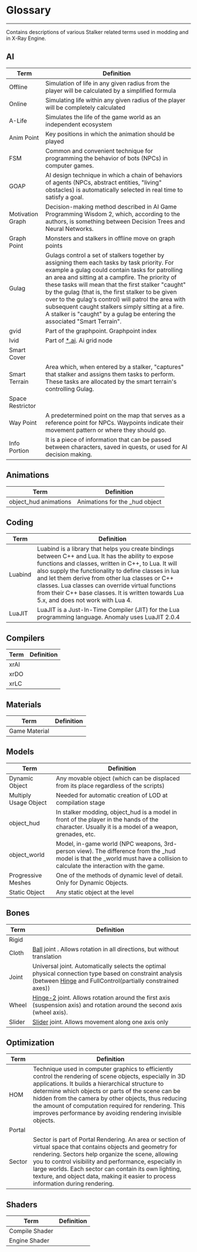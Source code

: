 # Glossary

___

Contains descriptions of various Stalker related terms used in modding and in X-Ray Engine.

<style>
    :target {
        animation: highlight 2s;
    }
    @keyframes highlight {
        0%   { background-color: yellow; }
        100% { background-color: transparent; }
    }
</style>

## AI

<table><thead>
  <tr>
    <th>Term</th>
    <th>Definition</th>
  </tr></thead>
<tbody>
  <tr id="Offline">
    <td>Offline</td>
    <td>Simulation of life in any given radius from the player will be calculated by a simplified formula</td>
  </tr>
  <tr id="Online">
    <td>Online</td>
    <td>Simulating life within any given radius of the player will be completely calculated</td>
  </tr>
  <tr id="ALife">
    <td>A-Life</td>
    <td>Simulates the life of the game world as an independent ecosystem</td>
  </tr>
  <tr id="Animpoint">
    <td>Anim Point</td>
    <td>Key positions in which the animation should be played</td>
  </tr>
  <tr id="FSM">
    <td>FSM</td>
    <td>Common and convenient technique for programming the behavior of bots (NPCs) in computer games.</td>
  </tr>
  <tr id="GOAP">
    <td>GOAP</td>
    <td>AI design technique in which a chain of behaviors of agents (NPCs, abstract entities, "living" obstacles) is automatically selected in real time to satisfy a goal.</td>
  </tr>
  <tr id="MG">
    <td>Motivation Graph</td>
    <td>Decision-making method described in AI Game Programming Wisdom 2, which, according to the authors, is something between Decision Trees and Neural Networks.</td>
  </tr>
  <tr id="Graphpoint">
    <td>Graph Point</td>
    <td>Monsters and stalkers in offline move on graph points</td>
  </tr>
  <tr id="Gulag">
    <td>Gulag</td>
    <td>Gulags control a set of stalkers together by assigning them each tasks by task priority. For example a gulag could contain tasks for patrolling an area and sitting at a campfire. The priority of these tasks will mean that the first stalker "caught" by the gulag (that is, the first stalker to be given over to the gulag's control) will patrol the area with subsequent caught stalkers simply sitting at a fire. A stalker is "caught" by a gulag be entering the associated "Smart Terrain".</td>
  </tr>
  <tr id="gvid">
    <td>gvid</td>
    <td>Part of the graphpoint. Graphpoint index</td>
  </tr>
  <tr id="lvid">
    <td>lvid</td>
    <td>Part of <a href="../reference/file-formats/game-levels/ai.md">*.ai</a>. Ai grid node</td>
  </tr>
  <tr id="SmartCover">
    <td>Smart Cover</td>
    <td></td>
  </tr>
  <tr id="SmartTerrain">
    <td>Smart Terrain</td>
    <td>Area which, when entered by a stalker, "captures" that stalker and assigns them tasks to perform. These tasks are allocated by the smart terrain's controlling Gulag.</td>
  </tr>
  <tr id="SpaceRestrictor">
    <td>Space Restrictor</td>
    <td></td>
  </tr>
  <tr id="WayPoint">
    <td>Way Point</td>
    <td>A predetermined point on the map that serves as a reference point for NPCs. Waypoints indicate their movement pattern or where they should go.</td>
  </tr>
  <tr id="InfoPortion">
    <td>Info Portion</td>
    <td>It is a piece of information that can be passed between characters, saved in quests, or used for AI decision making.</td>
  </tr>
</tbody>
</table>

## Animations

<table>
<thead>
  <tr>
    <th>Term</th>
    <th>Definition</th>
  </tr>
  </thead>
<tbody>
  <tr id="_hudAnimations">
    <td>object_hud animations</td>
    <td>Animations for the _hud object</td>
  </tr>
</tbody>
</table>

## Coding

<table>
<thead>
  <tr>
    <th>Term</th>
    <th>Definition</th>
  </tr>
  </thead>
<tbody>
  <tr id="Luabind">
    <td>Luabind</td>
    <td>Luabind is a library that helps you create bindings between C++ and Lua. It has the ability to expose functions and classes, written in C++, to Lua. It will also supply the functionality to define classes in lua and let them derive from other lua classes or C++ classes. Lua classes can override virtual functions from their C++ base classes. It is written towards Lua 5.x, and does not work with Lua 4.</td>
  </tr>
  <tr id="LuaJIT">
    <td>LuaJIT</td>
    <td>LuaJIT is a Just-In-Time Compiler (JIT) for the Lua programming language. Anomaly uses LuaJIT 2.0.4</td>
  </tr>
</tbody>
</table>

## Compilers

<table>
<thead>
  <tr>
    <th>Term</th>
    <th>Definition</th>
  </tr>
  </thead>
<tbody>
  <tr id="xrAI">
    <td>xrAI</td>
    <td></td>
  </tr>
  <tr id="xrDO">
    <td>xrDO</td>
    <td></td>
  </tr>
  <tr id="xrLC">
    <td>xrLC</td>
    <td></td>
  </tr>
</tbody>
</table>

## Materials

<table>
<thead>
  <tr>
    <th>Term</th>
    <th>Definition</th>
  </tr></thead>
<tbody>
  <tr id="GameMaterial">
    <td>Game Material</td>
    <td></td>
  </tr>
</tbody>
</table>

## Models

<table>
<thead>
  <tr>
    <th>Term</th>
    <th>Definition</th>
  </tr>
  </thead>
<tbody>
  <tr id="DynamicObject">
    <td>Dynamic Object</td>
    <td>Any movable object (which can be displaced from its place regardless of the scripts)</td>
  </tr>
  <tr id="MultiplyUsageObject">
    <td>Multiply Usage Object</td>
    <td>Needed for automatic creation of LOD at compilation stage</td>
  </tr>
  <tr id="_hud">
    <td>object_hud</td>
    <td>In stalker modding, object_hud is a model in front of the player in the hands of the character. Usually it is a model of a weapon, grenades, etc.</td>
  </tr>
  <tr id="_world">
    <td>object_world</td>
    <td>Model, in-game world (NPC weapons, 3rd-person view). The difference from the _hud model is that the _world must have a collision to calculate the interaction with the game.</td>
  </tr>
  <tr id="ProgressiveMeshes">
    <td>Progressive Meshes</td>
    <td>One of the methods of dynamic level of detail. Only for Dynamic Objects.</td>
  </tr>
  <tr id="StaticObject">
    <td>Static Object</td>
    <td>Any static object at the level</td>
  </tr>
</tbody>
</table>

## Bones

<table>
  <thead>
    <tr>
      <th>Term</th>
      <th>Definition</th>
    </tr>
  </thead>
  <tbody>
    <tr id="Rigid">
      <td>Rigid</td>
      <td></td>
    </tr>
    <tr id="Cloth">
      <td>Cloth</td>
      <td><a href="https://ode.org/wiki/index.php/Manual#Ball_and_Socket">Ball</a> joint . Allows rotation in all directions, but without translation</td>
    </tr>
    <tr id="Joint">
      <td>Joint</td>
      <td>Universal joint. Automatically selects the optimal physical connection type based on constraint analysis (between <a href="https://ode.org/wiki/index.php/Manual#Hinge">Hinge</a> and FullControl(partially constrained axes)) </td>
    </tr>
    <tr id="Wheel">
      <td>Wheel</td>
      <td><a href="https://ode.org/wiki/index.php/Manual#Hinge-2">Hinge-2</a> joint. Allows rotation around the first axis (suspension axis) and rotation around the second axis (wheel axis).</td>
    </tr>
    <tr id="Slider">
      <td>Slider</td>
      <td><a href="https://ode.org/wiki/index.php/Manual#Slider">Slider</a> joint. Allows movement along one axis only</td>
    </tr>
  </tbody>
</table>

## Optimization

<table>
<thead>
  <tr>
    <th>Term</th>
    <th>Definition</th>
  </tr>
  </thead>
<tbody>
  <tr id="HOM">
    <td>HOM</td>
    <td>Technique used in computer graphics to efficiently control the rendering of scene objects, especially in 3D applications. It builds a hierarchical structure to determine which objects or parts of the scene can be hidden from the camera by other objects, thus reducing the amount of computation required for rendering. This improves performance by avoiding rendering invisible objects.</td>
  </tr>
  <tr id="Portal">
    <td>Portal</td>
    <td></td>
  </tr>
  <tr id="Sector">
    <td>Sector</td>
    <td>Sector is part of Portal Rendering. An area or section of virtual space that contains objects and geometry for rendering. Sectors help organize the scene, allowing you to control visibility and performance, especially in large worlds. Each sector can contain its own lighting, texture, and object data, making it easier to process information during rendering.</td>
  </tr>
</tbody>
</table>

## Shaders

<table>
<thead>
  <tr>
    <th>Term</th>
    <th>Definition</th>
  </tr>
  </thead>
<tbody>
  <tr id="CompileShader">
    <td>Compile Shader</td>
    <td></td>
  </tr>
  <tr id="EngineShader">
    <td>Engine Shader</td>
    <td></td>
  </tr>
</tbody>
</table>
